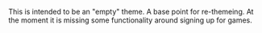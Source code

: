 This is intended to be an "empty" theme. A base point for re-themeing. At the moment it is missing some functionality around signing up for games.
